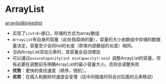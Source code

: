 # ArrayList
[arraylist&linkedlist](https://www.cnblogs.com/lxq0309/p/3655742.html)
- 实现了`List<E>`接口，存储的方式为array数组
- `ArrayList`有自身的容量（此处指容纳的量），容量的大小由数组中存储的数据量决定，容量至少会同list的长度（即类内部数组的长度）相同。
- 当向ArrayList添加元素时，其容量会自动增加
- 可以通过`ensureCapacity(int minCapacity):void `调整ArrayList的容量，但有必要在调整前先明确ArrayList的最小容量大小。否则会调整失败
- **优势**：更快的查找速度（顺序，随机），
- **劣势**：在插入和删除时速度会变慢（往中间插值时将会对后面的元素移动）
